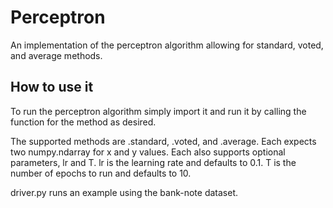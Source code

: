 # Perceptron
An implementation of the perceptron algorithm allowing for standard, voted, and average methods.

## How to use it
To run the perceptron algorithm simply import it and run it by calling the function for the method as desired. 

The supported methods are .standard, .voted, and .average. Each expects two numpy.ndarray for x and y values. Each also supports optional parameters, lr and T. lr is the learning rate and defaults to 0.1. T is the number of epochs to run and defaults to 10.

driver.py runs an example using the bank-note dataset.